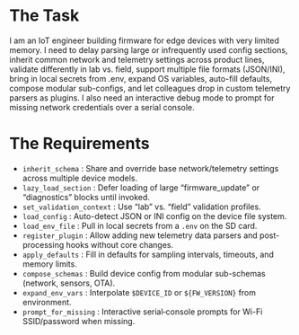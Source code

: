 # The Task

I am an IoT engineer building firmware for edge devices with very limited memory. I need to delay parsing large or infrequently used config sections, inherit common network and telemetry settings across product lines, validate differently in lab vs. field, support multiple file formats (JSON/INI), bring in local secrets from .env, expand OS variables, auto-fill defaults, compose modular sub-configs, and let colleagues drop in custom telemetry parsers as plugins. I also need an interactive debug mode to prompt for missing network credentials over a serial console.

# The Requirements

* `inherit_schema`               : Share and override base network/telemetry settings across multiple device models.  
* `lazy_load_section`            : Defer loading of large “firmware_update” or “diagnostics” blocks until invoked.  
* `set_validation_context`       : Use “lab” vs. “field” validation profiles.  
* `load_config`                  : Auto-detect JSON or INI config on the device file system.  
* `load_env_file`                : Pull in local secrets from a `.env` on the SD card.  
* `register_plugin`              : Allow adding new telemetry data parsers and post-processing hooks without core changes.  
* `apply_defaults`               : Fill in defaults for sampling intervals, timeouts, and memory limits.  
* `compose_schemas`              : Build device config from modular sub-schemas (network, sensors, OTA).  
* `expand_env_vars`              : Interpolate `$DEVICE_ID` or `${FW_VERSION}` from environment.  
* `prompt_for_missing`           : Interactive serial‐console prompts for Wi-Fi SSID/password when missing.  
